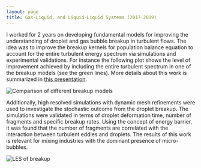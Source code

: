 ```yaml
---
layout: page
title: Gas-Liquid, and Liquid-Liquid Systems (2017-2019)
---
```


I worked for 2 years on developing fundamental models for improving the 
understanding of droplet and gas bubble breakup in turbulent flows. The idea 
was to improve the breakup kernels for population balance equation to account 
for the entire turbulent energy spectrum via simulations and experimental 
validations. For instance the following plot shows the level of improvement 
achieved by including the entire turbulent spectrum in one of the breakup models
 (see the green lines). More details about this work is summarized in 
 [this presentation](/assets/pdf/breakup_modeling.pdf).


<img src="/assets/images/extended_breakup.png?raw=true" 
title="Comparison of different breakup models"/>


Additionally, high resolved simulations with dynamic mesh refinements were 
used to investigate the stochastic outcome from the droplet breakup. The 
simulations were validated in terms of droplet deformation time, number of 
fragments and specific breakup rates. Using the concept of energy barrier, it 
was found that the number of fragments are correlated with the interaction 
between turbulent eddies and droplets. The results of this work is relevant for
mixing industries with the dominant presence of micro-bubbles.


<img src="/assets/images/droplets.png?raw=true" title="LES of breakup"/>
